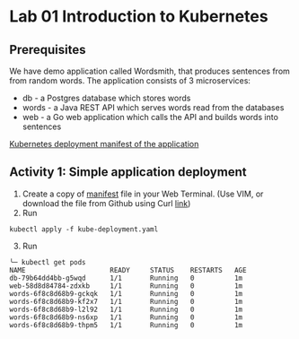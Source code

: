 # Lab 01 Introduction to Kubernetes

## Prerequisites

We have demo application called Wordsmith, that produces sentences from from random words. The application consists of 3 microservices:

* db - a Postgres database which stores words
* words - a Java REST API which serves words read from the databases
* web - a Go web application which calls the API and builds words into sentences

[Kubernetes deployment manifest of the application](kube-deployment.yaml)

## Activity 1: Simple application deployment

1. Create a copy of [manifest](kube-deployment.yaml) file in your Web Terminal. (Use VIM, or download the file from Github using Curl [link](https://raw.githubusercontent.com/akranga/kube-workshop/master/v2/lab-01/kube-deployment.yaml))
2. Run
```
kubectl apply -f kube-deployment.yaml
```
3. Run 
```
╰─ kubectl get pods
NAME                     READY     STATUS    RESTARTS   AGE
db-79b64dd4bb-g5wqd      1/1       Running   0          1m
web-58d8d84784-zdxkb     1/1       Running   0          1m
words-6f8c8d68b9-gckqk   1/1       Running   0          1m
words-6f8c8d68b9-kf2x7   1/1       Running   0          1m
words-6f8c8d68b9-l2l92   1/1       Running   0          1m
words-6f8c8d68b9-ns6xp   1/1       Running   0          1m
words-6f8c8d68b9-thpm5   1/1       Running   0          1m
```

